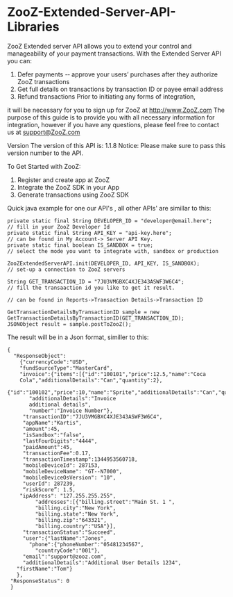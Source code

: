 ZooZ-Extended-Server-API-Libraries
==================================

ZooZ Extended server API allows you to extend your control and manageability of your payment transactions. 
With the Extended Server API you can: 
  1. Defer payments -­‐ approve your users’ purchases after they authorize ZooZ transactions
  2. Get full details on transactions by transaction ID or payee email address 
  3. Refund transactions Prior to initiating any forms of integration, 
  
it will be necessary for you to sign up for ZooZ at http://www.ZooZ.com 
The purpose of this guide is to provide you with all necessary information for integration, 
however if you have any questions, please feel free to contact us at support@ZooZ.com 

Version The version of this API is: 1.1.8 
Notice: Please make sure to pass this version number to the API. 

To Get Started with ZooZ:

1. Register and create app at ZooZ 
2. Integrate the ZooZ SDK in your App 
3. Generate transactions using ZooZ SDK 

Quick java example for one our API's , all other APIs' are simillar to this:

    private static final String DEVELOPER_ID = "developer@email.here";   // fill in your ZooZ Developer Id
    private static final String API_KEY = "api-key.here";                // can be found in My Account-> Server API Key.
    private static final boolean IS_SANDBOX = true;                      // select the mode you want to integrate with, sandbox or production

    ZooZExtendedServerAPI.init(DEVELOPER_ID, API_KEY, IS_SANDBOX);       // set-up a connection to ZooZ servers
    
    String GET_TRANSACTION_ID = "7JU3VMGBXC4XJE343ASWF3W6C4";            // fill the transaaction id you like to get it result.
                                                                         // can be found in Reports->Transaction Details->Transaction ID
    
    GetTransactionDetailsByTransactionID sample = new GetTransactionDetailsByTransactionID(GET_TRANSACTION_ID);
    JSONObject result = sample.postToZooZ();
    
The result will be in a Json format, similler to this:
    
    {
      "ResponseObject":
        {"currencyCode":"USD",
        "fundSourceType":"MasterCard",
        "invoice":{"items":[{"id":"100101","price":12.5,"name":"Coca
        Cola","additionalDetails":"Can","quantity":2},
              {"id":"100102","price":10,"name":"Sprite","additionalDetails":"Can","quantity":2}],
           "additionalDetails":"Invoice
           additional details",
           "number":"Invoice Number"},
         "transactionID":"7JU3VMGBXC4XJE343ASWF3W6C4",
         "appName":"Kartis",
         "amount":45,
         "isSandbox":"false",
         "lastFourDigits":"4444",
         "paidAmount":45,
         "transactionFee":0.17,
         "transactionTimestamp":1344953560718,
         "mobileDeviceId": 287153,
         "mobileDeviceName": "GT-­‐N7000",
         "mobileDeviceOsVersion": "10",
         "userId": 287239,
         “riskScore”: 1.5,
        "ipAddress": "127.255.255.255",
             "addresses":[{"billing.street":"Main St. 1 ",
             "billing.city":"New York",
             "billing.state":"New York",
             "billing.zip":"643321", 
             "billing.country":"USA"}],
         "transactionStatus":"Succeed",
         "user":{"lastName":"Jones",
           "phone":{"phoneNumber":"05481234567",
             "countryCode":"001"},
         "email":"support@zooz.com",
         "additionalDetails":"Additional User Details 1234",
       "firstName":"Tom"}
       },
     "ResponseStatus": 0 
     }
